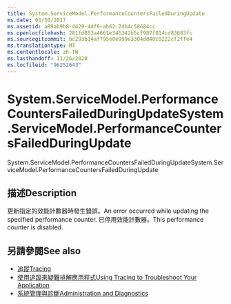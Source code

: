 ```yaml
---
title: System.ServiceModel.PerformanceCountersFailedDuringUpdate
ms.date: 03/30/2017
ms.assetid: a89ab9b8-4429-4df0-ab62-7db4c58684cc
ms.openlocfilehash: 281fd853a4661e346342b5cf987f814cd83683fc
ms.sourcegitcommit: bc293b14af795e0e999e3304dd40c0222cf2ffe4
ms.translationtype: MT
ms.contentlocale: zh-TW
ms.lasthandoff: 11/26/2020
ms.locfileid: "96252643"
---
```

# <a name="systemservicemodelperformancecountersfailedduringupdate"></a><span data-ttu-id="6d86a-102">System.ServiceModel.PerformanceCountersFailedDuringUpdate</span><span class="sxs-lookup"><span data-stu-id="6d86a-102">System.ServiceModel.PerformanceCountersFailedDuringUpdate</span></span>

<span data-ttu-id="6d86a-103">System.ServiceModel.PerformanceCountersFailedDuringUpdate</span><span class="sxs-lookup"><span data-stu-id="6d86a-103">System.ServiceModel.PerformanceCountersFailedDuringUpdate</span></span>  
  
## <a name="description"></a><span data-ttu-id="6d86a-104">描述</span><span class="sxs-lookup"><span data-stu-id="6d86a-104">Description</span></span>  

 <span data-ttu-id="6d86a-105">更新指定的效能計數器時發生錯誤。</span><span class="sxs-lookup"><span data-stu-id="6d86a-105">An error occurred while updating the specified performance counter.</span></span> <span data-ttu-id="6d86a-106">已停用效能計數器。</span><span class="sxs-lookup"><span data-stu-id="6d86a-106">This performance counter is disabled.</span></span>  
  
## <a name="see-also"></a><span data-ttu-id="6d86a-107">另請參閱</span><span class="sxs-lookup"><span data-stu-id="6d86a-107">See also</span></span>

- [<span data-ttu-id="6d86a-108">追蹤</span><span class="sxs-lookup"><span data-stu-id="6d86a-108">Tracing</span></span>](index.md)
- [<span data-ttu-id="6d86a-109">使用追蹤來疑難排解應用程式</span><span class="sxs-lookup"><span data-stu-id="6d86a-109">Using Tracing to Troubleshoot Your Application</span></span>](using-tracing-to-troubleshoot-your-application.md)
- [<span data-ttu-id="6d86a-110">系統管理與診斷</span><span class="sxs-lookup"><span data-stu-id="6d86a-110">Administration and Diagnostics</span></span>](../index.md)
